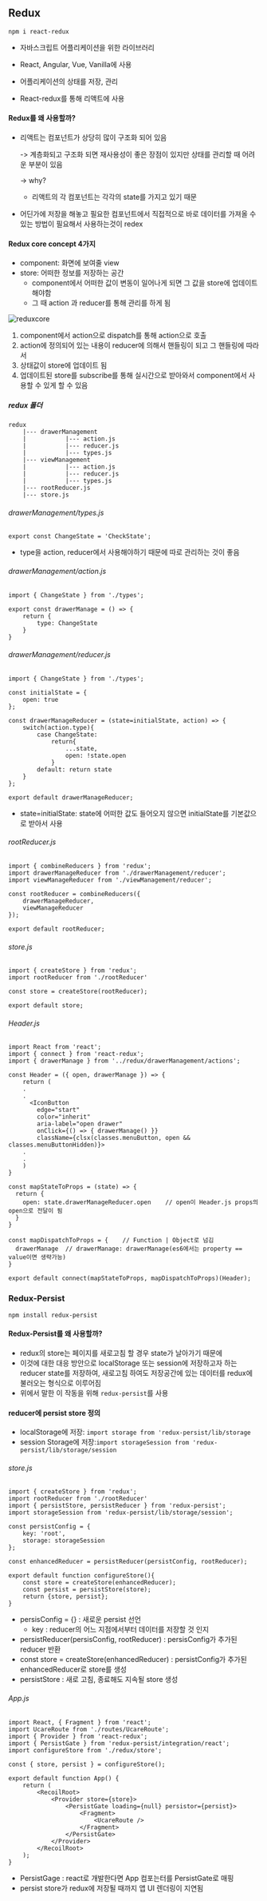 ## Redux

```
npm i react-redux
```



- 자바스크립트 어플리케이션을 위한 라이브러리

- React, Angular, Vue, Vanilla에 사용

- 어플리케이션의 상태를 저장, 관리

- React-redux를 통해 리액트에 사용

  

#### Redux를 왜 사용할까?

- 리액트는 컴포넌트가 상당히 많이 구조화 되어 있음 

  ->  계층화되고 구조화 되면 재사용성이 좋은 장점이 있지만 상태를 관리할 때 어려운 부분이 있음

  -> why?

  - 리액트의 각 컴포넌트는 각각의 state를 가지고 있기 때문

- 어딘가에 저장을 해놓고 필요한 컴포넌트에서 직접적으로 바로 데이터를 가져올 수 있는 방법이 필요해서 사용하는것이 redex



#### Redux core concept 4가지

- component: 화면에 보여줄 view
- store: 어떠한 정보를 저장하는 공간
  - component에서 어떠한 값이 변동이 일어나게 되면 그 값을 store에 업데이트 해야함
  - 그 때 action 과 reducer를 통해 관리를 하게 됨

![reduxcore](C:\Users\LG\Desktop\image\reduxcore.png)

1. component에서 action으로 dispatch를 통해 action으로 호출
2. action에 정의되어 있는 내용이 reducer에 의해서 핸들링이 되고 그 핸들링에 따라서
3. 상태값이 store에 업데이트 됨
4. 업데이트된 store를 subscribe를 통해  실시간으로 받아와서 component에서 사용할 수 있게 할 수 있음



##### redux 폴더

```
redux
	|--- drawerManagement
	|			|--- action.js
	|			|--- reducer.js
	|			|--- types.js
	|--- viewManagement
	|			|--- action.js
	|			|--- reducer.js
	|			|--- types.js
	|--- rootReducer.js
	|--- store.js
```



###### drawerManagement/types.js

```
export const ChangeState = 'CheckState';
```

- type을 action, reducer에서 사용해야하기 때문에 따로 관리하는 것이 좋음 

  

###### drawerManagement/action.js

```
import { ChangeState } from './types';

export const drawerManage = () => {
    return {
        type: ChangeState
    }
}
```



###### drawerManagement/reducer.js

```
import { ChangeState } from './types';

const initialState = {
    open: true
};

const drawerManageReducer = (state=initialState, action) => {	
    switch(action.type){
        case ChangeState:
            return{
                ...state,
                open: !state.open
            }
        default: return state
    }
};

export default drawerManageReducer;
```

- state=initialState: state에 어떠한 값도 들어오지 않으면 initialState를 기본값으로 받아서 사용



###### rootReducer.js

```
import { combineReducers } from 'redux';
import drawerManageReducer from './drawerManagement/reducer';
import viewManageReducer from './viewManagement/reducer';

const rootReducer = combineReducers({
    drawerManageReducer,
    viewManageReducer
});

export default rootReducer;
```



###### store.js

```
import { createStore } from 'redux';
import rootReducer from './rootReducer'

const store = createStore(rootReducer);

export default store;
```



###### Header.js

```
import React from 'react';
import { connect } from 'react-redux';
import { drawerManage } from '../redux/drawerManagement/actions';

const Header = ({ open, drawerManage }) => {
	return (
	.
	.
      <IconButton
        edge="start"
        color="inherit"
        aria-label="open drawer"
        onClick={() => { drawerManage() }}
        className={clsx(classes.menuButton, open && classes.menuButtonHidden)}>
    .
    .
	)
}

const mapStateToProps = (state) => {
  return {
    open: state.drawerManageReducer.open	// open이 Header.js props의 open으로 전달이 됨
  }
}

const mapDispatchToProps = {	// Function | Object로 넘김 
  drawerManage	// drawerManage: drawerManage(es6에서는 property == value이면 생략가능)
}

export default connect(mapStateToProps, mapDispatchToProps)(Header);
```





### Redux-Persist

```
npm install redux-persist
```



#### Redux-Persist를 왜 사용할까?

- redux의 store는 페이지를 새로고침 할 경우 state가 날아가기 때문에
- 이것에 대한 대응 방안으로 localStorage 또는 session에 저장하고자 하는 reducer state를 저장하여, 새로고침 하여도 저장공간에 있는 데이터를 redux에 불러오는 형식으로 이루어짐
- 위에서 말한 이 작동을 위해 `redux-persist`를 사용



#### reducer에 persist store 정의

- localStorage에 저장: `import storage from 'redux-persist/lib/storage`
- session Storage에 저장:`import storageSession from 'redux-persist/lib/storage/session`



###### store.js

```
import { createStore } from 'redux';
import rootReducer from './rootReducer'
import { persistStore, persistReducer } from 'redux-persist';
import storageSession from 'redux-persist/lib/storage/session';

const persistConfig = {
    key: 'root',
    storage: storageSession
};

const enhancedReducer = persistReducer(persistConfig, rootReducer);

export default function configureStore(){
    const store = createStore(enhancedReducer);
    const persist = persistStore(store);
    return {store, persist};
}
```

- persisConfig = {} : 새로운 persist 선언
  - key : reducer의 어느 지점에서부터 데이터를 저장할 것 인지
- persistReducer(persisConfig, rootReducer) : persisConfig가 추가된 reducer 반환
- const store = createStore(enhancedReducer) : persistConfig가 추가된 enhancedReducer로 store를 생성
- persistStore : 새로 고침, 종료해도 지속될 store 생성



###### App.js

```
import React, { Fragment } from 'react';
import UcareRoute from './routes/UcareRoute';
import { Provider } from 'react-redux';
import { PersistGate } from 'redux-persist/integration/react';
import configureStore from './redux/store';

const { store, persist } = configureStore();

export default function App() {
    return (
        <RecoilRoot>
            <Provider store={store}>
                <PersistGate loading={null} persistor={persist}>
                    <Fragment>
                        <UcareRoute />
                    </Fragment>
                </PersistGate>
            </Provider>
        </RecoilRoot>
    );
}
```

- PersistGage : react로 개발한다면 App 컴포는터를 PersistGate로 매핑
- persist store가 redux에 저장될 때까지 앱 UI 렌더링이 지연됨

